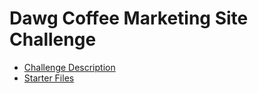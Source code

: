 # Dawg Coffee Marketing Site Challenge

- [Challenge Description](https://localhost:4430/2015/challenges/responsive)
- [Starter Files](https://github.com/INFO343-2015/challenges/tree/master/dawg-coffee)
